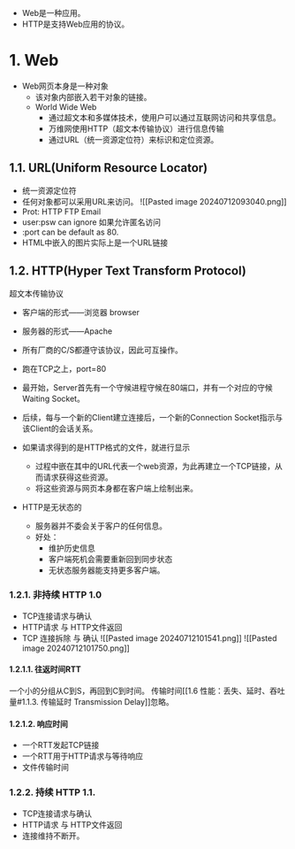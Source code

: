 - Web是一种应用。
- HTTP是支持Web应用的协议。
# 1. Web
- Web网页本身是一种对象
	- 该对象内部嵌入若干对象的链接。
	- World Wide Web
		- 通过超文本和多媒体技术，使用户可以通过互联网访问和共享信息。
		- 万维网使用HTTP（超文本传输协议）进行信息传输
		- 通过URL（统一资源定位符）来标识和定位资源。
## 1.1. URL(Uniform Resource Locator)
- 统一资源定位符
- 任何对象都可以采用URL来访问。
![[Pasted image 20240712093040.png]]
- Prot: HTTP FTP Email
- user:psw can ignore 如果允许匿名访问
- :port can be default as 80.
- HTML中嵌入的图片实际上是一个URL链接
## 1.2. HTTP(Hyper Text Transform Protocol)
超文本传输协议
- 客户端的形式——浏览器 browser
- 服务器的形式——Apache
- 所有厂商的C/S都遵守该协议，因此可互操作。
- 跑在TCP之上，port=80

- 最开始，Server首先有一个守候进程守候在80端口，并有一个对应的守候Waiting Socket。
- 后续，每与一个新的Client建立连接后，一个新的Connection Socket指示与该Client的会话关系。
- 如果请求得到的是HTTP格式的文件，就进行显示
	- 过程中嵌在其中的URL代表一个web资源，为此再建立一个TCP链接，从而请求获得这些资源。
	- 将这些资源与网页本身都在客户端上绘制出来。
- HTTP是无状态的
	- 服务器并不委会关于客户的任何信息。
	- 好处：
		- 维护历史信息
		- 客户端死机会需要重新回到同步状态
		- 无状态服务器能支持更多客户端。
### 1.2.1. 非持续 HTTP 1.0
- TCP连接请求与确认
- HTTP请求 与 HTTP文件返回
- TCP 连接拆除 与 确认
![[Pasted image 20240712101541.png]]
![[Pasted image 20240712101750.png]]
#### 1.2.1.1. 往返时间RTT
一个小的分组从C到S，再回到C到时间。
传输时间[[1.6 性能：丢失、延时、吞吐量#1.1.3. 传输延时 Transmission Delay]]忽略。
#### 1.2.1.2. 响应时间
- 一个RTT发起TCP链接
- 一个RTT用于HTTP请求与等待响应
- 文件传输时间

### 1.2.2. 持续 HTTP 1.1.
- TCP连接请求与确认
- HTTP请求 与 HTTP文件返回
- 连接维持不断开。
